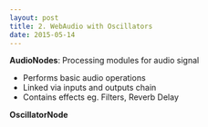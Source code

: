 ```yaml
---
layout: post
title: 2. WebAudio with Oscillators
date: 2015-05-14
---
```

**AudioNodes**: Processing modules for audio signal

- Performs basic audio operations
- Linked via inputs and outputs chain
- Contains effects eg. Filters, Reverb Delay

**OscillatorNode**
